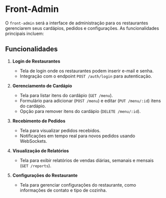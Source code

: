 # Front-Admin

O `front-admin` será a interface de administração para os restaurantes gerenciarem seus cardápios, pedidos e configurações. As funcionalidades principais incluem:

## Funcionalidades

1. **Login de Restaurantes**
   - Tela de login onde os restaurantes podem inserir e-mail e senha.
   - Integração com o endpoint `POST /auth/login` para autenticação.

2. **Gerenciamento de Cardápio**
   - Tela para listar itens do cardápio (`GET /menu`).
   - Formulário para adicionar (`POST /menu`) e editar (`PUT /menu/:id`) itens do cardápio.
   - Opção para remover itens do cardápio (`DELETE /menu/:id`).

3. **Recebimento de Pedidos**
   - Tela para visualizar pedidos recebidos.
   - Notificações em tempo real para novos pedidos usando WebSockets.

4. **Visualização de Relatórios**
   - Tela para exibir relatórios de vendas diárias, semanais e mensais (`GET /reports`).

5. **Configurações do Restaurante**
   - Tela para gerenciar configurações do restaurante, como informações de contato e tipo de cozinha. 